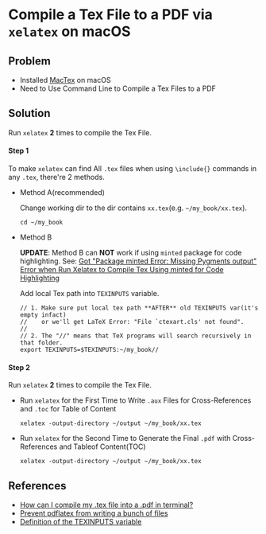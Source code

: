 # Compile a Tex File to a PDF via `xelatex` on macOS

## Problem
* Installed [MacTex](https://tug.org/mactex/) on macOS
* Need to Use Command Line to Compile a Tex Files to a PDF

## Solution
Run `xelatex` **2** times to compile the Tex File.

#### Step 1
To make `xelatex` can find All `.tex` files when using `\include{}` commands in any `.tex`,
there're 2 methods.

* Method A(recommended)
  
  Change working dir to the dir contains `xx.tex`(e.g. `~/my_book/xx.tex`).

  ```
  cd ~/my_book
  ```

* Method B

  **UPDATE**: Method B can **NOT** work if using `minted` package for code highlighting.
  See: [Got "Package minted Error: Missing Pygments output" Error when Run Xelatex to Compile Tex Using minted for Code Highlighting](https://github.com/northbright/Notes/blob/master/latex/got-package-minted-error-missing-pygments-output-when-run-xelatex-to-compile-tex-using-minted-for-code-highlighting.md)
  
  Add local Tex path into `TEXINPUTS` variable.

  ```
  // 1. Make sure put local tex path **AFTER** old TEXINPUTS var(it's empty infact)
  //    or we'll get LaTeX Error: "File `ctexart.cls' not found".
  //
  // 2. The "//" means that TeX programs will search recursively in that folder.
  export TEXINPUTS=$TEXINPUTS:~/my_book//
  ```

#### Step 2
Run `xelatex` **2** times to compile the Tex File.

* Run `xelatex` for the First Time to Write `.aux` Files for Cross-References and `.toc` for Table of Content

  ```
  xelatex -output-directory ~/output ~/my_book/xx.tex
  ```

* Run `xelatex` for the Second Time to Generate the Final `.pdf` with Cross-References and Tableof Content(TOC)

  ```
  xelatex -output-directory ~/output ~/my_book/xx.tex
  ```

## References
* [How can I compile my .tex file into a .pdf in terminal?](https://tex.stackexchange.com/questions/312812/how-can-i-compile-my-tex-file-into-a-pdf-in-terminal)
* [Prevent pdflatex from writing a bunch of files](https://tex.stackexchange.com/questions/11123/prevent-pdflatex-from-writing-a-bunch-of-files)
* [Definition of the TEXINPUTS variable](https://tex.stackexchange.com/questions/93712/definition-of-the-texinputs-variable)
